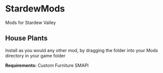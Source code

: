 # StardewMods
Mods for Stardew Valley

## House Plants
Install as you would any other mod, by dragging the folder into your Mods directory in your game folder
 
**Requirements:**
Custom Furniture
SMAPI

 
